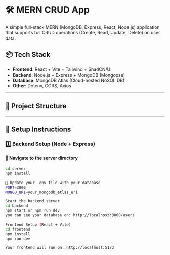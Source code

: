 # 🛠️ MERN CRUD App

A simple full-stack MERN (MongoDB, Express, React, Node.js) application that supports full CRUD operations (Create, Read, Update, Delete) on user data.

## 📦 Tech Stack

- **Frontend**: React + Vite + Tailwind + ShadCN/UI
- **Backend**: Node.js + Express + MongoDB (Mongoose)
- **Database**: MongoDB Atlas (Cloud-hosted NoSQL DB)
- **Other**: Dotenv, CORS, Axios

---

## 📁 Project Structure


---

## 🔧 Setup Instructions

### 1️⃣ Backend Setup (Node + Express)

#### 📁 Navigate to the server directory
```bash
cd server
npm install

🔑 Update your .env file with your database
PORT=3000
MONGO_URI=your_mongodb_atlas_uri

Start the backend server
cd backend
npm start or npm run dev
you can see your database on: http://localhost:3000/users

Frontend Setup (React + Vite)
cd frontend
npm install
npm run dev

Your frontend will run on: http://localhost:5173

